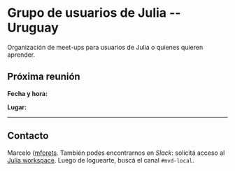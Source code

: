 # Grupo de usuarios de Julia -- Uruguay

Organización de meet-ups para usuarios de Julia o quienes quieren aprender.

## Próxima reunión

**Fecha y hora:**

**Lugar:** 


---


## Contacto

Marcelo ([mforets](http://github.com/mforets). También podes encontrarnos en *Slack*: solicitá acceso al [Julia workspace](https://slackinvite.julialang.org/). Luego de loguearte, buscá el canal `#mvd-local`. 


